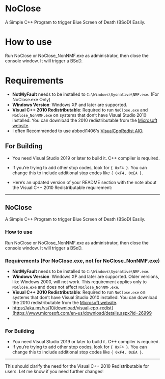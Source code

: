 # NoClose
A Simple C++ Program to trigger Blue Screen of Death (BSoD) Easily.

# How to use

Run NoClose or NoClose_NonNMF.exe as administrator, then close the console window. It will trigger a BSoD.

# Requirements

- **NotMyFault** needs to be installed to `C:\Windows\Sysnative\NMF.exe`. (For NoClose.exe Only)
- **Windows Version**: Windows XP and later are supported.
- **Visual C++ 2010 Redistributable**: Required to run `NoClose.exe` and `NoClose_NonNMF.exe` on systems that don’t have Visual Studio 2010 installed. You can download the 2010 redistributable from the [Microsoft website](https://www.microsoft.com/en-us/download/details.aspx?id=26999).
- I often Recommended to use abbodi1406's [VisualCppRedist AIO](https://github.com/abbodi1406/vcredist/releases/tag/v0.85.0).

## For Building

- You need Visual Studio 2019 or later to build it. C++ compiler is required.
- If you’re trying to add other stop codes, look for `{ 0xF4 }`. You can change this to include additional stop codes like `{ 0xF4, 0xEA }`.

- Here’s an updated version of your README section with the note about the Visual C++ 2010 Redistributable requirement:

---

## NoClose

A Simple C++ Program to trigger Blue Screen of Death (BSoD) Easily.

### How to use

Run NoClose or NoClose_NonNMF.exe as administrator, then close the console window. It will trigger a BSoD.

### Requirements (For NoClose.exe, not for NoClose_NonNMF.exe)

- **NotMyFault** needs to be installed to `C:\Windows\Sysnative\NMF.exe`.
- **Windows Version**: Windows XP and later are supported. Older versions, like Windows 2000, will not work. This requirement applies only to `NoClose.exe` and does not affect `NoClose_NonNMF.exe`.
- **Visual C++ 2010 Redistributable**: Required to run `NoClose.exe` on systems that don’t have Visual Studio 2010 installed. You can download the 2010 redistributable from the [Microsoft website](https://aka.ms/vs/10/download/visual-cpp-redist).
- https://aka.ms/vs/10/download/visual-cpp-redist](https://www.microsoft.com/en-us/download/details.aspx?id=26999
- 

### For Building

- You need Visual Studio 2019 or later to build it. C++ compiler is required.
- If you’re trying to add other stop codes, look for `{ 0xF4 }`. You can change this to include additional stop codes like `{ 0xF4, 0xEA }`.

---

This should clarify the need for the Visual C++ 2010 Redistributable for users. Let me know if you need further changes!
